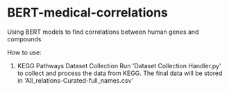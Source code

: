 # BERT-medical-correlations
Using BERT models to find correlations between human genes and compounds

How to use:

1. KEGG Pathways Dataset Collection
Run 'Dataset Collection Handler.py' to collect and process the data from KEGG.
The final data will be stored in 'All_relations-Curated-full_names.csv'

